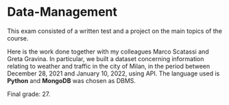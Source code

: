 # Data-Management

This exam consisted of a written test and a project on the main topics of the course. 

Here is the work done together with my colleagues Marco Scatassi and Greta Gravina. In particular, we built a dataset concerning information relating to weather and traffic in the city of Milan, in the period between December 28, 2021 and January 10, 2022, using API. The language used is **Python** and **MongoDB** was chosen as DBMS.

Final grade: 27.
